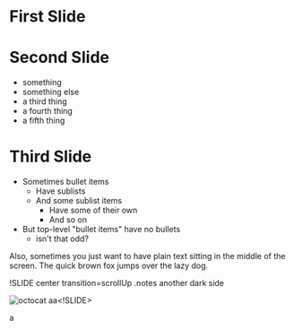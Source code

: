 
# First Slide #

# Second Slide #

* something
* something else
* a third thing
* a fourth thing
* a fifth thing

# Third Slide

* Sometimes bullet items
  * Have sublists
  * And some sublist items
    * Have some of their own
    * And so on
* But top-level "bullet items" have no bullets
  * isn't that odd?

Also, sometimes you just want to have plain text sitting in the middle
of the screen. The quick brown fox jumps over the lazy dog.

!SLIDE center transition=scrollUp
.notes another dark side

![octocat](octocat.png)
aa<!SLIDE>
<!SLIDE>
<!SLIDE>
<!SLIDE>
<!SLIDE>
<!SLIDE>
a